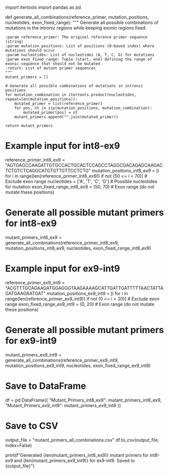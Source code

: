 import itertools
import pandas as pd

def generate_all_combinations(reference_primer, mutation_positions, nucleotides, exon_fixed_range):
    """
    Generate all possible combinations of mutations in the intronic regions while keeping exonic regions fixed.
    
    :param reference_primer: The original reference primer sequence (string)
    :param mutation_positions: List of positions (0-based index) where mutations should occur
    :param nucleotides: List of nucleotides (A, T, C, G) for mutations
    :param exon_fixed_range: Tuple (start, end) defining the range of exonic sequence that should not be mutated
    :return: List of mutant primer sequences
    """
    mutant_primers = []
    
    # Generate all possible combinations of mutations in intronic positions
    for mutation_combination in itertools.product(nucleotides, repeat=len(mutation_positions)):
        mutated_primer = list(reference_primer)
        for pos, nt in zip(mutation_positions, mutation_combination):
            mutated_primer[pos] = nt
        mutant_primers.append("".join(mutated_primer))
    
    return mutant_primers

# Example input for int8-ex9
reference_primer_int8_ex9 = "AGTGAGCCAAGATTGTGCCACTGCACTCCAGCCTAGGCGACAGAGCAAGACTCTGTCTCAGGCATGTGTTGTTCCTCTG"
mutation_positions_int8_ex9 = [i for i in range(len(reference_primer_int8_ex9)) if not (50 <= i < 70)]  # Exclude exon range
nucleotides = ['A', 'T', 'C', 'G']  # Possible nucleotides for mutation
exon_fixed_range_int8_ex9 = (50, 70)  # Exon range (do not mutate these positions)

# Generate all possible mutant primers for int8-ex9
mutant_primers_int8_ex9 = generate_all_combinations(reference_primer_int8_ex9, mutation_positions_int8_ex9, nucleotides, exon_fixed_range_int8_ex9)

# Example input for ex9-int9
reference_primer_ex9_int9 = "ACGTTTGCAGAAGATGGAGGGTAAGAAAAGCATTGATTGATTTTTAACTATTAGATGAAGAATGAT"
mutation_positions_ex9_int9 = [i for i in range(len(reference_primer_ex9_int9)) if not (0 <= i < 20)]  # Exclude exon range
exon_fixed_range_ex9_int9 = (0, 20)  # Exon range (do not mutate these positions)

# Generate all possible mutant primers for ex9-int9
mutant_primers_ex9_int9 = generate_all_combinations(reference_primer_ex9_int9, mutation_positions_ex9_int9, nucleotides, exon_fixed_range_ex9_int9)

# Save to DataFrame
df = pd.DataFrame({
    "Mutant_Primers_int8_ex9": mutant_primers_int8_ex9,
    "Mutant_Primers_ex9_int9": mutant_primers_ex9_int9
})

# Save to CSV
output_file = "mutant_primers_all_combinations.csv"
df.to_csv(output_file, index=False)

print(f"Generated {len(mutant_primers_int8_ex9)} mutant primers for int8-ex9 and {len(mutant_primers_ex9_int9)} for ex9-int9. Saved to {output_file}")
